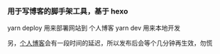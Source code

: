 ### 用于写博客的脚手架工具，基于 hexo

yarn deploy 用来部署网站到 个人博客
yarn dev 用来本地开发

另，[个人博客](https://sixiakun.github.io/)会有一段时间的延迟，所以发布后会等个几分钟再生效，勿慌
